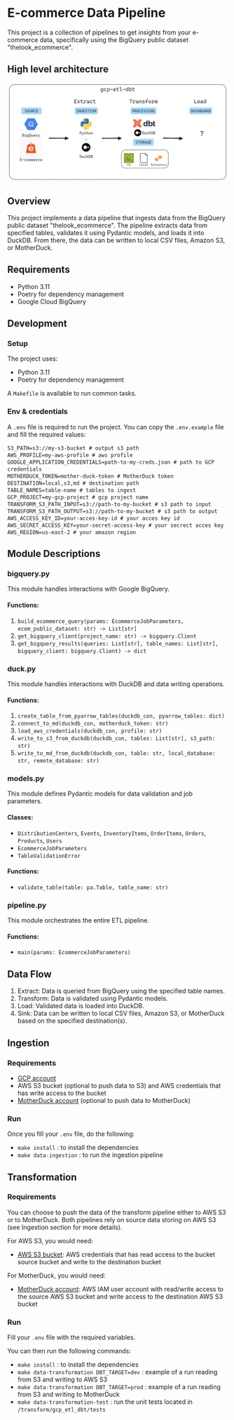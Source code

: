 # E-commerce Data Pipeline

This project is a collection of pipelines to get insights from your e-commerce data, specifically using the BigQuery public dataset "thelook_ecommerce".

## High level architecture
![High level architecture](pipeline.png)

## Overview

This project implements a data pipeline that ingests data from the BigQuery public dataset "thelook_ecommerce". The pipeline extracts data from specified tables, validates it using Pydantic models, and loads it into DuckDB. From there, the data can be written to local CSV files, Amazon S3, or MotherDuck.

## Requirements

- Python 3.11
- Poetry for dependency management
- Google Cloud BigQuery

## Development

### Setup

The project uses:
* Python 3.11
* Poetry for dependency management

A `Makefile` is available to run common tasks.

### Env & credentials

A `.env` file is required to run the project. You can copy the `.env.example` file and fill the required values:

```
S3_PATH=s3://my-s3-bucket # output s3 path
AWS_PROFILE=my-aws-profile # aws profile
GOOGLE_APPLICATION_CREDENTIALS=path-to-my-creds.json # path to GCP credentials
MOTHERDUCK_TOKEN=mother-duck-token # MotherDuck token
DESTINATION=local,s3,md # destination path
TABLE_NAMES=table-name # tables to ingest
GCP_PROJECT=my-gcp-project # gcp project name
TRANSFORM_S3_PATH_INPUT=s3://path-to-my-bucket # s3 path to input
TRANSFORM_S3_PATH_OUTPUT=s3://path-to-my-bucket # s3 path to output
AWS_ACCESS_KEY_ID=your-acces-key-id # your acces key id
AWS_SECRET_ACCESS_KEY=your-secret-access-key # your secrect acces key
AWS_REGION=us-east-2 # your amazon region
```

## Module Descriptions

### bigquery.py

This module handles interactions with Google BigQuery.

#### Functions:

1. `build_ecommerce_query(params: EcommerceJobParameters, ecom_public_dataset: str) -> List[str]`
2. `get_bigquery_client(project_name: str) -> bigquery.Client`
3. `get_bigquery_results(queries: List[str], table_names: List[str], bigquery_client: bigquery.Client) -> dict`

### duck.py

This module handles interactions with DuckDB and data writing operations.

#### Functions:

1. `create_table_from_pyarrow_tables(duckdb_con, pyarrow_tables: dict)`
2. `connect_to_md(duckdb_con, motherduck_token: str)`
3. `load_aws_credentials(duckdb_con, profile: str)`
4. `write_to_s3_from_duckdb(duckdb_con, tables: List[str], s3_path: str)`
5. `write_to_md_from_duckdb(duckdb_con, table: str, local_database: str, remote_database: str)`

### models.py

This module defines Pydantic models for data validation and job parameters.

#### Classes:

- `DistributionCenters`, `Events`, `InventoryItems`, `OrderItems`, `Orders`, `Products`, `Users`
- `EcommerceJobParameters`
- `TableValidationError`

#### Functions:

- `validate_table(table: pa.Table, table_name: str)`

### pipeline.py

This module orchestrates the entire ETL pipeline.

#### Functions:

- `main(params: EcommerceJobParameters)`

## Data Flow

1. Extract: Data is queried from BigQuery using the specified table names.
2. Transform: Data is validated using Pydantic models.
3. Load: Validated data is loaded into DuckDB.
4. Sink: Data can be written to local CSV files, Amazon S3, or MotherDuck based on the specified destination(s).

## Ingestion

### Requirements

- [GCP account](https://console.cloud.google.com/)
- AWS S3 bucket (optional to push data to S3) and AWS credentials that has write access to the bucket
- [MotherDuck account](https://app.motherduck.com/) (optional to push data to MotherDuck)

### Run

Once you fill your `.env` file, do the following:
* `make install` : to install the dependencies
* `make data-ingestion` : to run the ingestion pipeline

## Transformation

### Requirements

You can choose to push the data of the transform pipeline either to AWS S3 or to MotherDuck. Both pipelines rely on source data storing on AWS S3 (see Ingestion section for more details).

For AWS S3, you would need:
- [AWS S3 bucket](https://aws.amazon.com/s3/): AWS credentials that has read access to the bucket source bucket and write to the destination bucket

For MotherDuck, you would need:
- [MotherDuck account](https://app.motherduck.com/): AWS IAM user account with read/write access to the source AWS S3 bucket and write access to the destination AWS S3 bucket

### Run

Fill your `.env` file with the required variables.

You can then run the following commands:
* `make install` : to install the dependencies
* `make data-transformation DBT_TARGET=dev` : example of a run reading from S3 and writing to AWS S3  
* `make data-transformation DBT_TARGET=prod` : example of a run reading from S3 and writing to MotherDuck
* `make data-transformation-test` : run the unit tests located in `/transform/gcp_etl_dbt/tests`